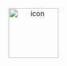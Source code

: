 <div align = "center">
    <a href="ahmetfarukcuha.cf"><img src="https://i.ibb.co/nwWY8F7/Varl-k-5-4x-removebg.jpg" alt="icon" width="100"></a>
</div>
